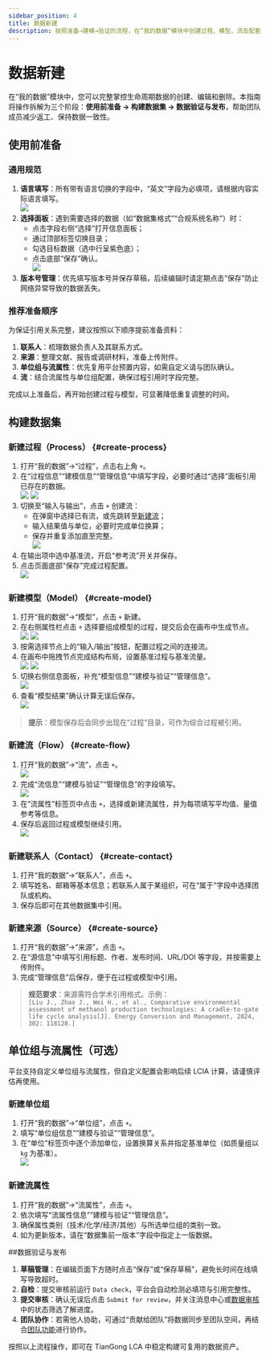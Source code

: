 ```yaml
---
sidebar_position: 4
title: 数据新建
description: 按照准备→建模→验证的流程，在“我的数据”模块中创建过程、模型、流及配套信息。
---
```


# 数据新建

在“我的数据”模块中，您可以完整掌控生命周期数据的创建、编辑和删除。本指南将操作拆解为三个阶段：**使用前准备 → 构建数据集 → 数据验证与发布**，帮助团队成员减少返工、保持数据一致性。

## 使用前准备

### 通用规范

1. **语言填写**：所有带有语言切换的字段中，“英文”字段为必填项，请根据内容实际语言填写。  
   ![](./img/language.png)
2. **选择面板**：遇到需要选择的数据（如“数据集格式”“合规系统名称”）时：  
   - 点击字段右侧“选择”打开信息面板；  
   - 通过顶部标签切换目录；  
   - 勾选目标数据（选中行呈紫色底）；  
   - 点击底部“保存”确认。  
   ![](./img/choose.png)
3. **版本号管理**：优先填写版本号并保存草稿，后续编辑时请定期点击“保存”防止网络异常导致的数据丢失。

### 推荐准备顺序

为保证引用关系完整，建议按照以下顺序提前准备资料：

1. **联系人**：梳理数据负责人及其联系方式。  
2. **来源**：整理文献、报告或调研材料，准备上传附件。  
3. **单位组与流属性**：优先复用平台预置内容，如需自定义请与团队确认。  
4. **流**：结合流属性与单位组配置，确保过程引用时字段完整。

完成以上准备后，再开始创建过程与模型，可显著降低重复调整的时间。

## 构建数据集

### 新建过程（Process） {#create-process}

1. 打开“我的数据”→“过程”，点击右上角 `+`。  
2. 在“过程信息”“建模信息”“管理信息”中填写字段，必要时通过“选择”面板引用已存在的数据。  
   ![](./img/process1.png) ![](./img/process2.png)
3. 切换至“输入与输出”，点击 `+` 创建流：  
   - 在弹窗中选择已有流，或先跳转至[新建流](#create-flow)；  
   - 输入结果值与单位，必要时完成单位换算；  
   - 保存并重复添加直至完整。  
   ![](./img/process3.png)
4. 在输出项中选中基准流，开启“参考流”开关并保存。  
5. 点击页面底部“保存”完成过程配置。  
   ![](./img/process4.png)

### 新建模型（Model） {#create-model}

1. 打开“我的数据”→“模型”，点击 `+` 新建。  
2. 在右侧属性栏点击 `+` 选择要组成模型的过程，提交后会在画布中生成节点。  
   ![](./img/model1.png) ![](./img/model2.png)
3. 按需选择节点上的“输入/输出”按钮，配置过程之间的连接流。  
4. 在画布中拖拽节点完成结构布局，设置基准过程与基准流量。  
   ![](./img/model3.png) ![](./img/model4.png)
5. 切换右侧信息面板，补充“模型信息”“建模与验证”“管理信息”。  
   ![](./img/model5.png)
6. 查看“模型结果”确认计算无误后保存。  
   ![](./img/model6.png)

> **提示**：模型保存后会同步出现在“过程”目录，可作为综合过程被引用。

### 新建流（Flow） {#create-flow}

1. 打开“我的数据”→“流”，点击 `+`。  
   ![](./img/flow1.png)
2. 完成“流信息”“建模与验证”“管理信息”的字段填写。  
   ![](./img/flow2.png)
3. 在“流属性”标签页中点击 `+`，选择或新建流属性，并为每项填写平均值、量值参考等信息。  
4. 保存后返回过程或模型继续引用。  
   ![](./img/flow3.png)

### 新建联系人（Contact） {#create-contact}

1. 打开“我的数据”→“联系人”，点击 `+`。  
2. 填写姓名、邮箱等基本信息；若联系人属于某组织，可在“属于”字段中选择团队或机构。  
3. 保存后即可在其他数据集中引用。

### 新建来源（Source） {#create-source}

1. 打开“我的数据”→“来源”，点击 `+`。  
2. 在“源信息”中填写引用标题、作者、发布时间、URL/DOI 等字段，并按需要上传附件。  
3. 完成“管理信息”后保存，便于在过程或模型中引用。  

> **规范要求**：来源需符合学术引用格式。示例：  
> `[Liu J., Zhao J., Wei H., et al., Comparative environmental assessment of methanol production technologies: A cradle-to-gate life cycle analysis[J]. Energy Conversion and Management, 2024, 302: 118128.]`

## 单位组与流属性（可选）

平台支持自定义单位组与流属性，但自定义配置会影响后续 LCIA 计算，请谨慎评估再使用。

### 新建单位组

1. 打开“我的数据”→“单位组”，点击 `+`。  
2. 填写“单位组信息”“建模与验证”“管理信息”。  
3. 在“单位”标签页中逐个添加单位，设置换算关系并指定基准单位（如质量组以 `kg` 为基准）。  
   ![](./img/unitgroup.png)

### 新建流属性

1. 打开“我的数据”→“流属性”，点击 `+`。  
2. 依次填写“流属性信息”“建模与验证”“管理信息”。  
3. 确保属性类别（技术/化学/经济/其他）与所选单位组的类别一致。  
4. 如为更新版本，请在“数据集前一版本”字段中指定上一版数据。

##数据验证与发布

1. **草稿管理**：在编辑页面下方随时点击“保存”或“保存草稿”，避免长时间在线填写导致超时。  
2. **自检**：提交审核前运行 `Data check`，平台会自动检测必填项与引用完整性。  
3. **提交审核**：确认无误后点击 `Submit for review`，并关注消息中心或[数据审核](./data-review)中的状态筛选了解进度。  
4. **团队协作**：若需他人协助，可通过“贡献给团队”将数据同步至团队空间，再结合[团队功能](./team-function)进行协作。

按照以上流程操作，即可在 TianGong LCA 中稳定构建可复用的数据资产。
